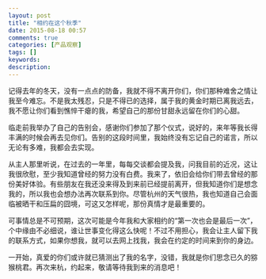 ```yaml
---
layout: post
title: "相约在这个秋季"
date: 2015-08-18 00:57
comments: true
categories: [产品观察]
tags: []
keywords: 
description: 
---
```

记得去年的冬天，没有一点点的防备，我就不得不离开你们，你们那种难舍之情让我至今难忘。不是我太残忍，只是不得已的选择，属于我的黄金时期已离我远去，我不愿让你们看到憔悴干瘪的我，希望自己的那份甘甜永远留在你们的心甜。

临走前我举办了自己的告别会，感谢你们参加了那个仪式，说好的，来年等我长得丰满的时候会再去见你们。告别的这段时间里，我始终没有忘记自己的诺言，所以无论有多难，我都会去实现。

从主人那里听说，在过去的一年里，每每交谈都会提及我，问我目前的近况，这让我很欣慰，至少我知道曾经的努力没有白费。我来了，依旧会给你们带去曾经的那份美好体验。有些朋友在我还没来得及到来前已经提前离开，但我知道你们是想念我的，所以我也会想办法再次联系到你。尽管杭州的天气很热，我也知道自己会面临被晒干和压扁的囧境，可这又怎样呢，那份真情才是最重要的。

<!--more-->
可事情总是不可预期，这次可能是今年我和大家相约的“第一次也会是最后一次”，个中缘由不必细说，谁让世事变化得这么快呢！不过不用担心，我会让主人留下我的联系方式，如果你想我，就可以去网上找我，我会在约定的时间来到你的身边。

一开始，真爱的你们或许就已猜测出了我的名字，没错，我就是你们思念已久的猕猴桃君。再次来杭，约起来，敬请等待我到来的消息吧！